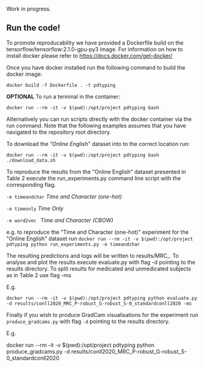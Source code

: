 Work in progress.

Run the code!
--------
To promote reproducability we have provided a Dockerfile build on the tensorflow/tensorflow:2.1.0-gpu-py3 image.
For information on how to install docker please refer to https://docs.docker.com/get-docker/


Once you have docker installed run the following command to build the docker image:

``
docker build -f Dockerfile . -t pdtyping
``


**OPTIONAL** To run a terminal in the container:

``
docker run --rm -it -v $(pwd):/opt/project pdtyping bash
``

Alternatively you can run scripts directly with the docker container via the run command.
Note that the following examples assumes that you have navigated to the repository root directory.

To download the *"Online English"* dataset into to the correct location run:

``
docker run --rm -it -v $(pwd):/opt/project pdtyping bash ./download_data.sh
``

To reproduce the results from the "Online English" dataset presented in Table 2 execute the run_experiments.py
command line script with the corresponding flag.

``
-e timeandchar
`` *Time and Character (one-hot)* 

``
-e timeonly
`` *Time Only*

``
-e word2vec 
`` *Time and Character (CBOW)*

e.g. to reproduce the "Time and Character (one-hot)" experiment for the "Online English" dataset run
``
docker run --rm -it -v $(pwd):/opt/project pdtyping python run_experiments.py -e timeandchar
``

The resulting predictions and logs will be written to results/MRC_<experiment flags>.
To analyse and plot the results execute evaluate.py with flag -d pointing to the results directory. To split results for medicated and unmedicated subjects as in Table 2 use flag -ms

E.g.

``
docker run --rm -it -v $(pwd):/opt/project pdtyping python evaluate.py -d results/conll2020_MRC_P-robust_G-robust_S-0_standardconll2020 -ms
``


Finally if you wish to produce GradCam visualisations for the experiment
run ``produce_gradcams.py`` with flag ``-d`` pointing to the results directory. 

E.g.

docker run --rm -it -v $(pwd):/opt/project pdtyping python produce_gradcams.py -d results/conll2020_MRC_P-robust_G-robust_S-0_standardconll2020


